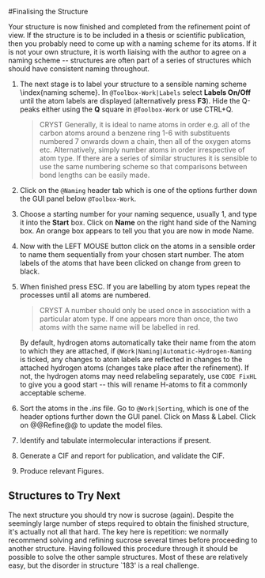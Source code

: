 #Finalising the Structure

Your structure is now finished and completed from the refinement point of view. If the structure is to be included in a thesis or scientific publication, then you probably need to come up with a naming scheme for its atoms. If it is not your own structure, it is worth liaising with the author to agree on a naming scheme -- structures are often part of a series of structures which should have consistent naming throughout.

1. The next stage is to label your structure to a sensible naming scheme \index{naming scheme}. In `@Toolbox-Work|Labels` select **Labels On/Off** until the atom labels are displayed (alternatively press **F3**). Hide the Q-peaks either using the **Q** square in `@Toolbox-Work` or use CTRL+Q.

	>CRYST Generally,  it is ideal to name atoms in order e.g. all of the carbon atoms around a benzene ring 1-6 with substituents numbered 7 onwards down a chain, then all of the oxygen atoms etc. Alternatively, simply number atoms in order irrespective of atom type. If there are a series of similar structures it is sensible to use the same numbering scheme so that comparisons between bond lengths can be easily made.

2.	Click on the `@Naming` header tab which is one of the options further down the GUI panel below `@Toolbox-Work`.
3.	Choose a starting number for your naming sequence, usually 1, and type it into the **Start** box. Click on **Name** on the right hand side of the Naming box. An orange box appears to tell you that you are now in mode Name.
4.	Now with the LEFT MOUSE button click on the atoms in a sensible order to name them sequentially from your chosen start number. The atom labels of the atoms that have been clicked on change from green to black.
5.	When finished press ESC. If you are labelling by atom types repeat the processes until all atoms are numbered. 

	>CRYST A number should only be used once in association with a particular atom type. If one appears more than once, the two atoms with the same name will be labelled in red. 

	By default, hydrogen atoms automatically take their name from the atom to which they are attached, if `@Work|Naming|Automatic-Hydrogen-Naming` is ticked, any changes to atom labels are reflected in changes to the attached hydrogen atoms (changes take place after the refinement). If not, the hydrogen atoms may need relabeling separately, use `CODE FixHL` to give you a good start -- this will rename H-atoms to fit a commonly acceptable scheme.
6.	Sort the atoms in the *.ins* file. Go to `@Work|Sorting`, which is one of the header options further down the GUI panel. Click on Mass & Label. Click on @@Refine@@ to update the model files.
7.	Identify and tabulate intermolecular interactions if present. 
8.	Generate a CIF and report for publication, and validate the CIF. 
9.	Produce relevant Figures.

## Structures to Try Next
The next structure you should try now is sucrose (again). Despite the seemingly large number of steps required to obtain the finished structure, it's actually not all that hard. The key here is repetition: we normally recommend solving and refining sucrose several times before proceeding to another structure. 
Having followed this procedure through it should be possible to solve the other sample structures. Most of these are relatively easy, but the disorder in structure `183' is a real challenge.

